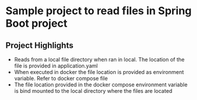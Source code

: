# Sample project to read files in Spring Boot project

## Project Highlights
* Reads from a local file directory when ran in local. The location of the file is provided in application.yaml
* When executed in docker the file location is provided as environment variable. Refer to docker compose file
* The file location provided in the docker compose environment variable is bind mounted to the local directory where the files are located
